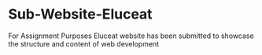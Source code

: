 # Sub-Website-Eluceat
For Assignment Purposes Eluceat website has been submitted to showcase the structure and content of web development 
